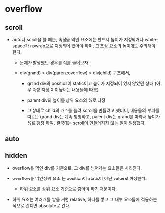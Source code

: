 # overflow



## scroll

- auto나 scroll을 쓸 때는, 속성을 먹인 요소에는 반드시 높이가 지정되거나 white-space가 nowrap으로 지정되어 있어야 하며, 그 조상 요소의 높이에도 주의해야 한다.
  
  - 문제가 발생했던 경우를 예를 들어보자.
  
  - div(grand) > div(parent:overflow) > div(child) 구조에서, 
    
    - grand div의 position이 static이고 높이가 지정되어 있지 않았던 상태 (아무 속성 지정 X & 높이는 내용물에 따름) 
    
    - parent div의 높이를 상위 요소의 %로 지정 
    
    - 그 상태로 child의 개수를 늘려 scroll을 만들려고 했더니, 내용물의 부피를 따르는 grand div는 계속 팽창하고, parent div는 grand를 따라서 높이가 %로 팽창 하여, 결국에는 scroll이 만들어지지 않는 일이 발생했다.

## auto

## hidden

- overflow를 먹인 div를 기준으로, 그 div를 넘어가는 요소들은 사라진다.

- overflow를 먹인상위 요소 는 position이 static이 아닌 value로 지정한다.
  
  - 하위 요소를 상위 요소 기준으로 쌓아야 하기 때문이다.

- 하위 요소는 여러개를 쌓을 거면 relative, 하나를 쌓고 그 내부 요소들에 적용하는 식으로 간다면 absolute로 간다.
